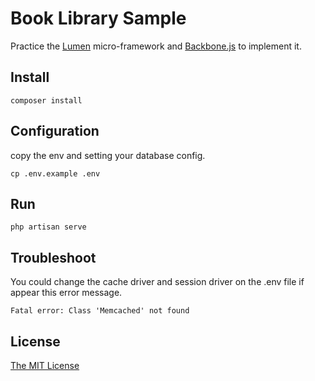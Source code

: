 # Book Library Sample

Practice the [Lumen](http://lumen.laravel.com) micro-framework and [Backbone.js](http://backbonejs.org) to implement it.


## Install

`composer install`

## Configuration

copy the env and setting your database config.

`cp .env.example .env`

## Run

`php artisan serve`

## Troubleshoot

You could change the cache driver and session driver on the .env file if appear this error message.

```
Fatal error: Class 'Memcached' not found
```

## License

[The MIT License](http://opensource.org/licenses/MIT)
